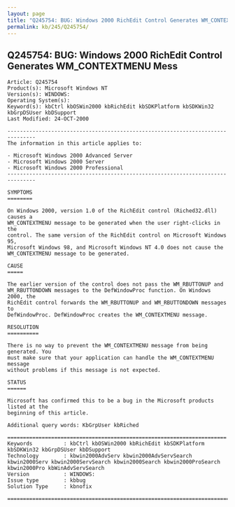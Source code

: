 ```yaml
---
layout: page
title: "Q245754: BUG: Windows 2000 RichEdit Control Generates WM_CONTEXTMENU Mess"
permalink: kb/245/Q245754/
---
```


## Q245754: BUG: Windows 2000 RichEdit Control Generates WM_CONTEXTMENU Mess

	Article: Q245754
	Product(s): Microsoft Windows NT
	Version(s): WINDOWS:
	Operating System(s): 
	Keyword(s): kbCtrl kbOSWin2000 kbRichEdit kbSDKPlatform kbSDKWin32 kbGrpDSUser kbDSupport
	Last Modified: 24-OCT-2000
	
	-------------------------------------------------------------------------------
	The information in this article applies to:
	
	- Microsoft Windows 2000 Advanced Server 
	- Microsoft Windows 2000 Server 
	- Microsoft Windows 2000 Professional 
	-------------------------------------------------------------------------------
	
	SYMPTOMS
	========
	
	On Windows 2000, version 1.0 of the RichEdit control (Riched32.dll) causes a
	WM_CONTEXTMENU message to be generated when the user right-clicks in the
	control. The same version of the RichEdit control on Microsoft Windows 95,
	Microsoft Windows 98, and Microsoft Windows NT 4.0 does not cause the
	WM_CONTEXTMENU message to be generated.
	
	CAUSE
	=====
	
	The earlier version of the control does not pass the WM_RBUTTONUP and
	WM_RBUTTONDOWN messages to the DefWindowProc function. On Windows 2000, the
	RichEdit control forwards the WM_RBUTTONUP and WM_RBUTTONDOWN messages to
	DefWindowProc. DefWindowProc creates the WM_CONTEXTMENU message.
	
	RESOLUTION
	==========
	
	There is no way to prevent the WM_CONTEXTMENU message from being generated. You
	must make sure that your application can handle the WM_CONTEXTMENU message
	without problems if this message is not expected.
	
	STATUS
	======
	
	Microsoft has confirmed this to be a bug in the Microsoft products listed at the
	beginning of this article.
	
	Additional query words: KbGrpUser kbRiched
	
	======================================================================
	Keywords          : kbCtrl kbOSWin2000 kbRichEdit kbSDKPlatform kbSDKWin32 kbGrpDSUser kbDSupport 
	Technology        : kbwin2000AdvServ kbwin2000AdvServSearch kbwin2000Serv kbwin2000ServSearch kbwin2000Search kbwin2000ProSearch kbwin2000Pro kbWinAdvServSearch
	Version           : WINDOWS:
	Issue type        : kbbug
	Solution Type     : kbnofix
	
	=============================================================================
	

